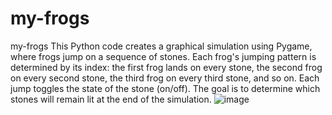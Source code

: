 # my-frogs
my-frogs
This Python code creates a graphical simulation using Pygame, where frogs jump on a sequence of stones.
Each frog's jumping pattern is determined by its index: the first frog lands on every stone, the second frog on every second stone, the third frog on every third stone, and so on.
Each jump toggles the state of the stone (on/off).
The goal is to determine which stones will remain lit at the end of the simulation.
![image](https://github.com/user-attachments/assets/d77074ac-1c4d-48af-9000-aed32a1b411e)

